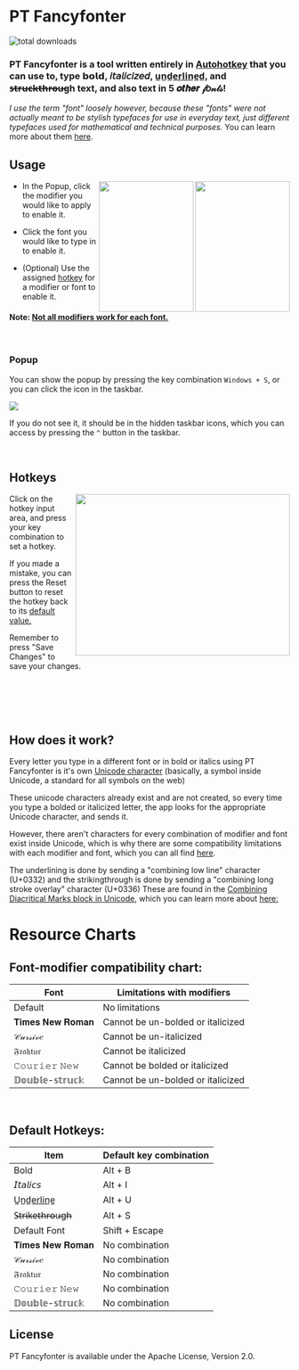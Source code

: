 # PT Fancyfonter

![total downloads](https://img.shields.io/github/downloads/thecornois/pt-fancyfonter/total.svg)
### PT Fancyfonter is a tool written entirely in [Autohotkey](https://www.autohotkey.com/#keyfeatures) that you can use to, type 𝗯𝗼𝗹𝗱, 𝘪𝘵𝘢𝘭𝘪𝘤𝘪𝘻𝘦𝘥, u̲n̲d̲e̲r̲l̲i̲n̲e̲d̲, and s̶t̶r̶u̶c̶k̶t̶h̶r̶o̶u̶gh text, and also text in 5 𝒐𝒕𝒉𝒆𝒓 𝒻𝑜𝓃𝓉𝓈!

*I use the term "font" loosely however, because these "fonts" were not actually meant to be stylish typefaces for use in everyday text, just different typefaces used for mathematical and technical purposes.*
You can learn more about them [here](https://www.unicode.org/reports/tr25/tr25-15.pdf#%5B%7B%22num%22%3A34%2C%22gen%22%3A0%7D%2C%7B%22name%22%3A%22XYZ%22%7D%2C69%2C274%2C0%5D).


## Usage

<a href="url"><img src="https://imgur.com/aklvfQy.png" align="right" height="234" width="170" ></a> <a href="url"><img src="https://i.imgur.com/Bk2XqMG.png" align="right" height="234" width="170" ></a>

* In the Popup, click the modifier you would like to apply to enable it.

* Click the font you would like to type in to enable it.

* (Optional) Use the assigned 
[hotkey](#Hotkeys)
for a modifier or font to enable it.
#### Note: [Not all modifiers work for each font.](#font-modifier-compatibility-chart)

<br />

### Popup
  You can show the popup by pressing the key combination `Windows + S`, or  you can click the icon in the taskbar.
  
  <a href="url"><img src="https://i.imgur.com/axnh9fR.png" align="center"></a>

  If you do not see it, it should be in the hidden taskbar icons, which you can access by pressing the `^` button in the taskbar.

<br />

## Hotkeys

<a href="url"><img src="https://i.imgur.com/ojCRler.png" align="right" height="290" width="385" ></a>

Click on the hotkey input area, and press your key combination to set a hotkey.

If you made a mistake, you can press the Reset button to reset the hotkey back to its [default value.](#default-hotkeys)

Remember to press "Save Changes" to save your changes.

<br />
<br />
<br />
<br />

## How does it work?

Every letter you type in a different font or in bold or italics using PT Fancyfonter is it's own [Unicode character](https://home.unicode.org/basic-info/overview/) 
(basically, a symbol inside Unicode, a standard for all symbols on the web)

These unicode characters already exist and are not created, so every time you type a bolded or italicized letter, the app looks for the appropriate Unicode character, and sends it.

However, there aren't characters for every combination of modifier and font exist inside Unicode, which is why there are some compatibility limitations with each modifier and font, which you can all find [here](#font-modifier-compatibility-chart).

The underlining is done by sending a "combining low line" character (U+0332) and the strikingthrough is done by sending a "combining long stroke overlay" character (U+0336)
These are found in the [Combining Diacritical Marks block in Unicode](https://www.unicode.org/charts/PDF/U0300.pdf), which you can learn more about [here:](https://www.unicode.org/charts/PDF/U0300.pdf)

# Resource Charts

## Font-modifier compatibility chart:

| Font | Limitations with modifiers |
| ----- | ----------- |
| Default | No limitations |
| 𝐓𝐢𝐦𝐞𝐬 𝐍𝐞𝐰 𝐑𝐨𝐦𝐚𝐧 | Cannot be un-bolded or italicized |
| 𝒞𝓊𝓇𝓈𝒾𝓋𝑒 | Cannot be un-italicized |
| 𝔉𝔯𝔞𝔨𝔱𝔲𝔯 | Cannot be italicized |
| 𝙲𝚘𝚞𝚛𝚒𝚎𝚛 𝙽𝚎𝚠 | Cannot be bolded or italicized |
| 𝔻𝕠𝕦𝕓𝕝𝕖-𝕤𝕥𝕣𝕦𝕔𝕜 | Cannot be un-bolded or italicized |

<br />

## Default Hotkeys:

| Item | Default key combination |
| ----- | ----------- |
| Bold | Alt + B |
| 𝘐𝘵𝘢𝘭𝘪𝘤𝘴 | Alt + I |
| U̲n̲d̲e̲r̲l̲i̲n̲e̲ | Alt + U |
| S̶t̶r̶i̶k̶e̶t̶h̶r̶o̶u̶gh̶ | Alt + S |
| Default Font | Shift + Escape |
| 𝐓𝐢𝐦𝐞𝐬 𝐍𝐞𝐰 𝐑𝐨𝐦𝐚𝐧 | No combination |
| 𝒞𝓊𝓇𝓈𝒾𝓋𝑒 | No combination |
| 𝔉𝔯𝔞𝔨𝔱𝔲𝔯 | No combination |
| 𝙲𝚘𝚞𝚛𝚒𝚎𝚛 𝙽𝚎𝚠 | No combination |
| 𝔻𝕠𝕦𝕓𝕝𝕖-𝕤𝕥𝕣𝕦𝕔𝕜 | No combination |

## License
PT Fancyfonter is available under the Apache License, Version 2.0.
